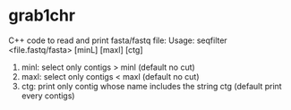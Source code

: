 # grab1chr 
C++ code to read and print fasta/fastq file:
Usage: seqfilter  <file.fastq/fasta>  [minL] [maxl] [ctg] 

1.  minl: select only contigs > minl  (default no cut)
2.  maxl: select only contigs < maxl  (default no cut)
2.  ctg: print only contig whose name includes the string ctg (default print every contigs)

